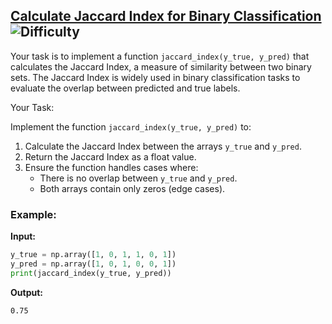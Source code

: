 ## [Calculate Jaccard Index for Binary Classification](https://www.deep-ml.com/problems/72) ![Difficulty](https://img.shields.io/badge/-Easy-brightgreen)

Your task is to implement a function `jaccard_index(y_true, y_pred)` that calculates the Jaccard Index, a measure of similarity between two binary sets. The Jaccard Index is widely used in binary classification tasks to evaluate the overlap between predicted and true labels.

Your Task:

Implement the function `jaccard_index(y_true, y_pred)` to:

1. Calculate the Jaccard Index between the arrays `y_true` and `y_pred`.
2. Return the Jaccard Index as a float value.
3. Ensure the function handles cases where:
    - There is no overlap between `y_true` and `y_pred`.
    - Both arrays contain only zeros (edge cases).

### Example:

**Input:**

```python
y_true = np.array([1, 0, 1, 1, 0, 1])
y_pred = np.array([1, 0, 1, 0, 0, 1])
print(jaccard_index(y_true, y_pred))
```


**Output:**

```0.75```
